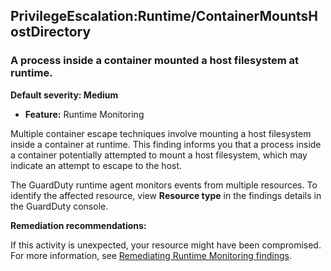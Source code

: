 PrivilegeEscalation:Runtime/ContainerMountsHostDirectory
--------------------------------------------------------


### A process inside a container mounted a host filesystem at runtime.


**Default severity: Medium**


 * **Feature:** Runtime Monitoring

Multiple container escape techniques involve mounting a host filesystem inside a container at runtime. This finding informs you that a process inside a container potentially attempted to mount a host filesystem, which may indicate an attempt to escape to the host.


The GuardDuty runtime agent monitors events from multiple resources. To identify the affected resource, view **Resource type** in the findings details in the GuardDuty console.


**Remediation recommendations:**


If this activity is unexpected, your resource might have been compromised. For more information, see [Remediating Runtime Monitoring findings](https://docs.aws.amazon.com/guardduty/latest/ug/guardduty-remediate-runtime-monitoring.html).

